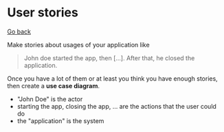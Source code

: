 # User stories

[Go back](..)

Make stories about usages of your application like

> John doe started the app, then [...]. After that, he closed the application.

Once you have a lot of them or at least you think you have enough stories, then create a **use case diagram**.

* "John Doe" is the actor
* starting the app, closing the app, ... are the actions that the user could do
* the "application" is the system